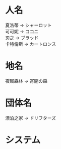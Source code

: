# 人名
夏洛蒂 -> シャーロット  
可可妮 -> ココニ  
刃之 -> ブラッド  
卡特倫斯 -> カートロンス  

# 地名
夜眠森林 -> 宵闇の森  

# 団体名
漂泊之家 -> ドリフターズ

# システム
